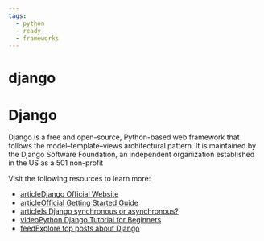 ```yaml
---
tags:
  - python
  - ready
  - frameworks
---
```

# django

# Django

Django is a free and open-source, Python-based web framework that follows the model–template–views architectural pattern. It is maintained by the Django Software Foundation, an independent organization established in the US as a 501 non-profit

Visit the following resources to learn more:

- [articleDjango Official Website](https://www.djangoproject.com/)
- [articleOfficial Getting Started Guide](https://www.djangoproject.com/start/)
- [articleIs Django synchronous or asynchronous?](https://stackoverflow.com/questions/58548089/django-is-synchronous-or-asynchronous)
- [videoPython Django Tutorial for Beginners](https://www.youtube.com/watch?v=rHux0gMZ3Eg)
- [feedExplore top posts about Django](https://app.daily.dev/tags/django?ref=roadmapsh)